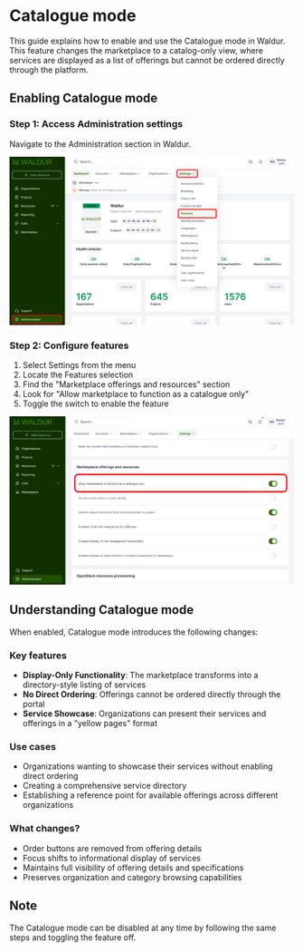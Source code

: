 # Catalogue mode

This guide explains how to enable and use the Catalogue mode in Waldur. This feature changes the marketplace to a catalog-only view, where services are displayed as a list of offerings but cannot be ordered directly through the platform.

## Enabling Catalogue mode

### Step 1: Access Administration settings

Navigate to the Administration section in Waldur.

![Administration Navigation](../img/catalogue-mode-admin.png)

### Step 2: Configure features

1. Select Settings from the menu
2. Locate the Features selection
3. Find the "Marketplace offerings and resources" section
4. Look for "Allow marketplace to function as a catalogue only"
5. Toggle the switch to enable the feature

![Catalogue Mode Setting](../img/catalogue-mode-setting.png)

## Understanding Catalogue mode

When enabled, Catalogue mode introduces the following changes:

### Key features

- **Display-Only Functionality**: The marketplace transforms into a directory-style listing of services
- **No Direct Ordering**: Offerings cannot be ordered directly through the portal
- **Service Showcase**: Organizations can present their services and offerings in a "yellow pages" format

### Use cases

- Organizations wanting to showcase their services without enabling direct ordering
- Creating a comprehensive service directory
- Establishing a reference point for available offerings across different organizations

### What changes?

- Order buttons are removed from offering details
- Focus shifts to informational display of services
- Maintains full visibility of offering details and specifications
- Preserves organization and category browsing capabilities


## Note

The Catalogue mode can be disabled at any time by following the same steps and toggling the feature off.